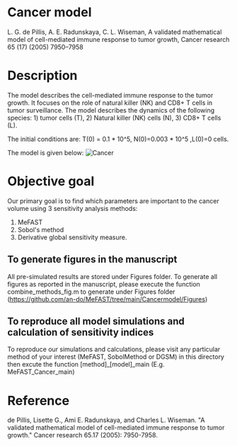 # Cancer model

L. G. de Pillis, A. E. Radunskaya, C. L. Wiseman, A validated mathematical model of cell-mediated immune response to tumor growth, Cancer research 65 (17) (2005) 7950–7958

# Description
The model describes the cell-mediated immune response to the tumor growth. It focuses on the role of natural killer (NK) and CD8+ T cells in tumor surveillance. 
The model describes the dynamics of the following species: 1) tumor cells (T), 2) Natural killer (NK) cells (N), 3) CD8+ T cells (L). 

The initial conditions are: T(0) = 0.1 * 10^5, N(0)=0.003 * 10^5 ,L(0)=0 cells. 

The model is given below: 
![Cancer](https://user-images.githubusercontent.com/20584697/122597919-eede2980-d020-11eb-96e2-e8d2b1a721ae.png)

# Objective goal
Our primary goal is to find which parameters are important to the cancer volume using 3 sensitivity analysis methods: 
1. MeFAST
2. Sobol's method
3. Derivative global sensitivity measure. 
 

## To generate figures in the manuscript 

All pre-simulated results are stored under Figures folder. To generate all figures as reported in the manuscript, please execute the function combine_methods_fig.m to generate under Figures folder (https://github.com/an-do/MeFAST/tree/main/Cancermodel/Figures)

## To reproduce all model simulations and calculation of sensitivity indices

To reproduce our simulations and calculations, please visit any particular method of your interest (MeFAST, SobolMethod or DGSM) in this directory then excute the function [method]_[model]_main (E.g. MeFAST_Cancer_main) 
 

# Reference 
de Pillis, Lisette G., Ami E. Radunskaya, and Charles L. Wiseman. "A validated mathematical model of cell-mediated immune response to tumor growth." Cancer research 65.17 (2005): 7950-7958.

